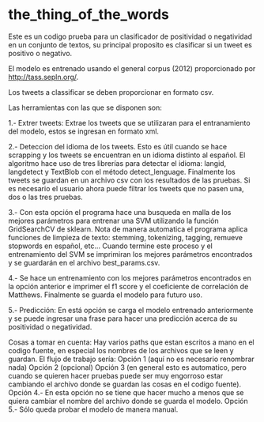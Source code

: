 # the_thing_of_the_words

Este es un codigo prueba para un clasificador de positividad o negatividad en un conjunto de textos,
su principal proposito es clasificar si un tweet es positivo o negativo.

El modelo es entrenado usando el general corpus (2012) proporcionado por http://tass.sepln.org/.


Los tweets a classificar se deben proporcionar en formato csv.


Las herramientas con las que se disponen son:

1.- Extrer tweets: Extrae los tweets que se utilizaran para el entranamiento del modelo, estos se ingresan en formato xml.

2.- Deteccion del idioma de los tweets. Esto es útil cuando se hace scrapping y los tweets se encuentran en un idioma distinto al español.
El algoritmo hace uso de tres librerías para detectar el idioma: langid, langdetect y TextBlob con el método detect_lenguage. Finalmente los tweets se guardan en un archivo csv con los resultados de las pruebas. Si es necesario el usuario ahora puede filtrar los tweets que no pasen una, dos o las tres pruebas.

3.- Con esta opción el programa hace una busqueda en malla de los mejores parámetros para entrenar una SVM utilizando la función GridSearchCV de sklearn. Nota de manera automatica el programa aplica funciones de limpieza de texto: stemming, tokenizing, tagging, remueve stopwords en español, etc... Cuando termine este proceso y el entrenamiento del SVM se imprimiran los mejores parámetros encontrados y se guardarán en el archivo best_params.csv.

4.- Se hace un entrenamiento con los mejores parámetros encontrados en la opción anterior e imprimer el f1 score y el coeficiente de correlación de Matthews. Finalmente se guarda el modelo para futuro uso.

5.- Predicción: En está opción se carga el modelo entrenado anteriormente y se puede ingresar una frase para hacer una predicción acerca de su positividad o negatividad.


Cosas a tomar en cuenta: 
Hay varios paths que estan escritos a mano en el codigo fuente, en especial los nombres de los archivos que se leen y guardan. 
El flujo de trabajo sería:
  Opción 1 (aquí no es necesario renombrar nada) 
  Opción 2 (opcional)
  Opción 3 (en general esto es automatico, pero cuando se quieren hacer pruebas puede ser muy engorroso estar cambiando el       archivo donde se guardan las cosas en el codigo fuente).
  Opción 4.- En esta opción no se tiene que hacer mucho a menos que se quiera cambiar el nombre del archivo donde se guarda el modelo.
  Opción 5.- Sólo queda probar el modelo de manera manual.
  
